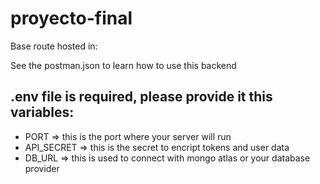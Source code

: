 # proyecto-final
Base route hosted in: 

See the postman.json to learn how to use this backend

## .env file is required, please provide it this variables:
* PORT => this is the port where your server will run
* API_SECRET => this is the secret to encript tokens and user data
* DB_URL => this is used to connect with mongo atlas or your database provider
